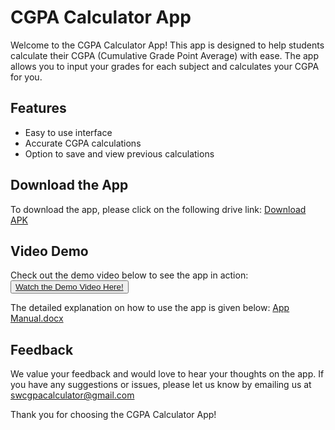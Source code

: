 # CGPA Calculator App

Welcome to the CGPA Calculator App! This app is designed to help students calculate their CGPA (Cumulative Grade Point Average) with ease. The app allows you to input your grades for each subject and calculates your CGPA for you.

## Features

- Easy to use interface
- Accurate CGPA calculations
- Option to save and view previous calculations

## Download the App

To download the app, please click on the following drive link:
<a href="https://github.com/ArulVirumbi/CGPA-Calculator/releases/download/v1.0/CGPA.Calculator-v1.apk" download>
  Download APK
</a>

## Video Demo
Check out the demo video below to see the app in action:
<button type="button" download="CGPA Calculator"><a href="https://drive.google.com/file/d/1Yy09PlgnOej3_RIr-RnH9Xnh0bZANwrr/view?usp=sharing">
  Watch the Demo Video Here!
</a></button>

The detailed explanation on how to use the app is given below:
[App Manual.docx](https://github.com/ArulVirumbi/CGPA-Calculator/files/10453539/Report.docx)

## Feedback 
We value your feedback and would love to hear your thoughts on the app. If you have any suggestions or issues, please let us know by emailing us at swcgpacalculator@gmail.com

Thank you for choosing the CGPA Calculator App! 
